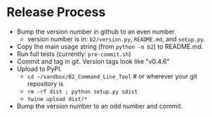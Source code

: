# Release Process

- Bump the version number in github to an even number.
  - version number is in: `b2/version.py`, `README.md`, and `setup.py`.
- Copy the main usage string (from `python -m b2`) to README.md.
- Run full tests (currently: `pre-commit.sh`)
- Commit and tag in git.  Version tags look like "v0.4.6"
- Upload to PyPI.
  - `cd ~/sandbox/B2_Command_Line_Tool`    # or wherever your git repository is
  - `rm -rf dist ; python setup.py sdist`
  - `twine upload dist/*`
- Bump the version number to an odd number and commit.
